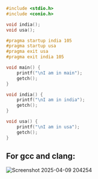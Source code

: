 ```C
#include <stdio.h>
#include <conio.h>

void india();
void usa();

#pragma startup india 105
#pragma startup usa 
#pragma exit usa 
#pragma exit india 105

void main() {
    printf("\nI am in main");
    getch();
}

void india() {
    printf("\nI am in india");
    getch();
}

void usa() {
    printf("\nI am in usa");
    getch();
}


```
## For gcc and clang:
![Screenshot 2025-04-09 204254](https://github.com/user-attachments/assets/c40fc6cf-2de6-46c0-bf14-727c71ed82d0)
